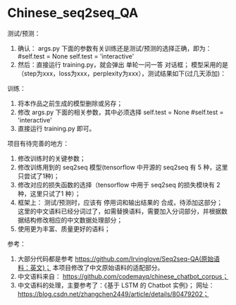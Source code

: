 # Chinese_seq2seq_QA

测试/预测：
1. 确认： args.py 下面的参数有关训练还是测试/预测的选择正确，即为：
        #self.test = None
        self.test = 'interactive'
2. 然后：直接运行 training.py，就会弹出 单轮一问一答 对话框；
   模型采用的是（step为xxx，loss为xxx，perplexity为xxx），测试结果如下(过几天添加)：
    
        
训练：
1. 将本作品之前生成的模型删除或另存；
2. 修改 args.py 下面的相关参数，其中必须选择
     self.test = None
     #self.test = 'interactive'
3. 直接运行 training.py 即可。


项目有待完善的地方：
1. 修改训练时的关键参数；
2. 修改训练用到的 seq2seq 模型(tensorflow 中开源的 seq2seq 有 5 种，这里只尝试了1种)；
3. 修改对应的损失函数的选择（tensorflow 中用于 seq2seq 的损失模块有 2 种，这里只试了1 种）；
4. 框架上：
   测试/预测时，应该有 停用词和输出结果的 合成，待添加这部分；
   这里的中文语料已经分词过了，如需替换语料，需要加入分词部分，并根据数据结构修改相应的中文数据处理部分；
5. 使用更为丰富、质量更好的语料；

参考：
1. 大部分代码都是参考 https://github.com/Irvinglove/Seq2seq-QA(原始语料：英文)；
   本项目修改了中文原始语料的适配部分。
2. 中文语料来自： https://github.com/codemayq/chinese_chatbot_corpus；
3. 中文语料的处理，主要参考了：《基于 LSTM 的 Chatbot 实例》；
   网址： https://blog.csdn.net/zhangchen2449/article/details/80479202；
